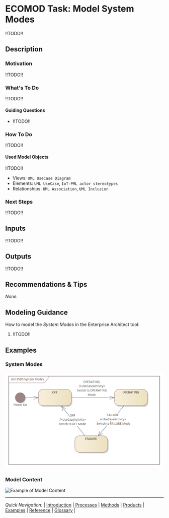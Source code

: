 # ECOMOD Task: Model System Modes

!!TODO!!


## Description

### Motivation

!!TODO!!

### What's To Do

!!TODO!!

#### Guiding Questions

+ !!TODO!!

### How To Do

!!TODO!!

#### Used Model Objects

!!TODO!!
+ Views: `UML UseCase Diagram`
+ Elements: `UML UseCase`, `IoT-PML actor stereotypes`
+ Relationships: `UML Association`, `UML Inclusion`


### Next Steps

!!TODO!!


## Inputs

!!TODO!!


## Outputs

!!TODO!!


## Recommendations & Tips

_None._


## Modeling Guidance

How to model the _System Modes_ in the Enterprise Architect tool:

1. !!TODO!!


## Examples

### System Modes

![Example of System Modes](images/en-ecomod-example-00-systemmodes-modelview.png)

### Model Content

![Example of Model Content](images/en-ecomod-example-00-systemmodes-modelstructure.png)


---
_Quick Navigation:_ | [Introduction](index.md) | [Processes](processes.md) | [Methods](methods.md) | [Products](products.md) | [Examples](examples.md) | [Reference](quick-reference.md) | [Glossary](glossary.md) |
